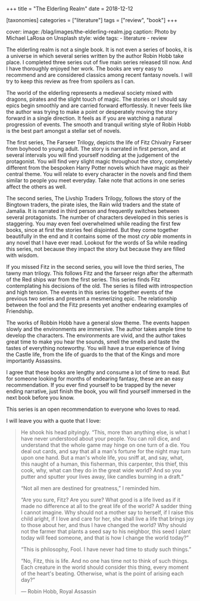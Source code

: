 +++
title = "The Elderling Realm"
date = 2018-12-12

[taxonomies]
categories = ["literature"]
tags = ["review", "book"]
+++

cover:
image: /blag/images/the-elderling-realm.jpg
caption: Photo by Michael LaRosa on Unsplash
style: wide
tags: - literature - review

The elderling realm is not a single book. It is not even a series of books, it is a universe in which several series written by the author Robin Hobb take place. I completed three series out of five main series released till now. And I have thoroughly enjoyed her work. The books are very easy to recommend and are considered classics among recent fantasy novels. I will try to keep this review as free from spoilers as I can.

The world of the elderling represents a medieval society mixed with dragons, pirates and the slight touch of magic. The stories or I should say epics begin smoothly and are carried forward effortlessly. It never feels like the author was trying to make a point or desperately moving the story forward in a single direction. It feels as if you are watching a natural progression of events. The smooth and tranquil writing style of Robin Hobb is the best part amongst a stellar set of novels.

The first series, The Farseer Trilogy, depicts the life of Fitz Chivalry Farseer from boyhood to young adult. The story is narrated in first person, and at several intervals you will find yourself nodding at the judgement of the protagonist. You will find very slight magic throughout the story, completely different from the bespoken Harry Potter novels which have magic as their central theme. You will relate to every character in the novels and find them similar to people you meet everyday. Take note that actions in one series affect the others as well.

The second series, The Livship Traders Trilogy, follows the story of the Bingtown traders, the pirate isles, the Rain wild traders and the state of Jamalia. It is narrated in third person and frequently switches between several protagonists. The number of characters developed in this series is staggering. You may even feel overwhelmed while reading the first few books, since at first the stories feel disjointed. But they come together beautifully in the end and it contains some of the most _cry able_ moments in any novel that I have ever read. Lookout for the words of Sa while reading this series, not because they impact the story but because they are filled with wisdom.

If you missed Fitz in the second series, you will love the third series, The tawny man trilogy. This follows Fitz and the farseer reign after the aftermath of the Red ships war from the first series. This series finds Fitz contemplating his decisions of the old. The series is filled with introspection and high tension. The events in this series tie together events of the previous two series and present a mesmerizing epic. The relationship between the fool and the Fitz presents yet another endearing examples of Friendship.

The works of Robbin Hobb have a general slow theme. The events happen slowly and the environments are immersive. The author takes ample time to develop the characters. The environments are vivid, and the author takes great time to make you hear the sounds, smell the smells and taste the tastes of everything noteworthy. You will have a true experience of living the Castle life, from the life of guards to the that of the Kings and more importantly Assassins.

I agree that these books are lengthy and consume a lot of time to read. But for someone looking for months of endearing fantasy, these are an easy recommendation. If you ever find yourself to be trapped by the never ending narrative, just finish the book, you will find yourself immersed in the next book before you know.

This series is an open recommendation to everyone who loves to read.

I will leave you with a quote that I love:

> He shook his head pityingly. “This, more than anything else, is what I have never understood about your people. You can roll dice, and understand that the whole game may hinge on one turn of a die. You deal out cards, and say that all a man's fortune for the night may turn upon one hand. But a man's whole life, you sniff at, and say, what, this naught of a human, this fisherman, this carpenter, this thief, this cook, why, what can they do in the great wide world? And so you putter and sputter your lives away, like candles burning in a draft.”
>
> “Not all men are destined for greatness,” I reminded him.
>
> “Are you sure, Fitz? Are you sure? What good is a life lived as if it made no difference at all to the great life of the world? A sadder thing I cannot imagine. Why should not a mother say to herself, if I raise this child aright, if I love and care for her, she shall live a life that brings joy to those about her, and thus I have changed the world? Why should not the farmer that plants a seed say to his neighbor, this seed I plant today will feed someone, and that is how I change the world today?”
>
> “This is philosophy, Fool. I have never had time to study such things.”
>
> “No, Fitz, this is life. And no one has time not to think of such things. Each creature in the world should consider this thing, every moment of the heart's beating. Otherwise, what is the point of arising each day?”
>
> ― Robin Hobb, Royal Assassin
